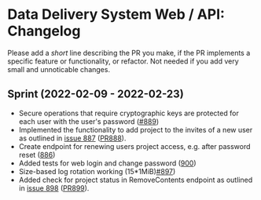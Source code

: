# Data Delivery System Web / API: Changelog

Please add a _short_ line describing the PR you make, if the PR implements a specific feature or functionality, or refactor. Not needed if you add very small and unnoticable changes.

## Sprint (2022-02-09 - 2022-02-23)
* Secure operations that require cryptographic keys are protected for each user with the user's password ([#889](https://github.com/ScilifelabDataCentre/dds_web/pull/889))
* Implemented the functionality to add project to the invites of a new user as outlined in [issue 887](https://github.com/scilifelabdatacentre/dds_web/issues/887) ([PR888](https://github.com/ScilifelabDataCentre/dds_web/pull/888)).
* Create endpoint for renewing users project access, e.g. after password reset ([886](https://github.com/ScilifelabDataCentre/dds_web/pull/885))
* Added tests for web login and change password ([900](https://github.com/ScilifelabDataCentre/dds_web/pull/900))
* Size-based log rotation working (15*1MiB)[#897](https://github.com/ScilifelabDataCentre/dds_web/pull/897))
* Added check for project status in RemoveContents endpoint as outlined in [issue 898](https://github.com/ScilifelabDataCentre/dds_web/issues/898) ([PR899](https://github.com/ScilifelabDataCentre/dds_web/pull/899)). 
